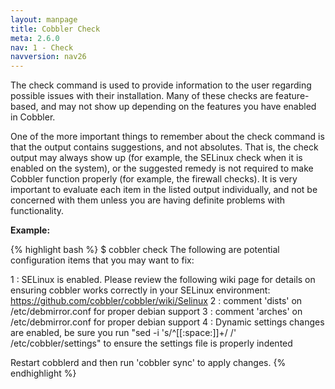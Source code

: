 ```yaml
---
layout: manpage
title: Cobbler Check
meta: 2.6.0
nav: 1 - Check
navversion: nav26
---
```


The check command is used to provide information to the user regarding possible issues with their installation. Many of
these checks are feature-based, and may not show up depending on the features you have enabled in Cobbler.

One of the more important things to remember about the check command is that the output contains suggestions, and not
absolutes. That is, the check output may always show up (for example, the SELinux check when it is enabled on the
system), or the suggested remedy is not required to make Cobbler function properly (for example, the firewall checks).
It is very important to evaluate each item in the listed output individually, and not be concerned with them unless you
are having definite problems with functionality.

**Example:**

{% highlight bash %}
$ cobbler check
The following are potential configuration items that you may want to fix:

1 : SELinux is enabled. Please review the following wiki page for details on ensuring cobbler works correctly in your SELinux environment:
    https://github.com/cobbler/cobbler/wiki/Selinux
2 : comment 'dists' on /etc/debmirror.conf for proper debian support
3 : comment 'arches' on /etc/debmirror.conf for proper debian support
4 : Dynamic settings changes are enabled, be sure you run "sed -i 's/^[[:space:]]+/ /' /etc/cobbler/settings" to ensure the settings file is properly indented

Restart cobblerd and then run 'cobbler sync' to apply changes.
{% endhighlight %}
